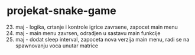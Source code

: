 # projekat-snake-game

23. maj - logika, crtanje i kontrole igrice zavrsene, zapocet main menu
26. maj - main menu zavrsen, odradjen u sastavu main funkcije
31. maj - dodat sleep interval, zapoceta nova verzija main menu, radi se na spawnovanju voca unutar matrice
